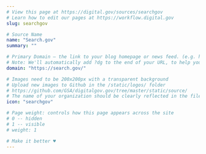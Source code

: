 ```yaml
---
# View this page at https://digital.gov/sources/searchgov
# Learn how to edit our pages at https://workflow.digital.gov
slug: searchgov

# Source Name
name: "Search.gov"
summary: ""

# Primary Domain — the link to your blog homepage or news feed. (e.g. https://18f.gsa.gov/)
# Note: We'll automatically add ?dg to the end of your URL, to help you track links back to your site.
domain: "https://search.gov/"

# Images need to be 200x200px with a transparent background
# Upload new images to Github in the /static/logos/ folder
# https://github.com/GSA/digitalgov.gov/tree/master/static/source/
# The name of your organization should be clearly reflected in the filename (e.g., usds-logo.png or 18f-logo.png)
icon: "searchgov"

# Page weight: controls how this page appears across the site
# 0 -- hidden
# 1 -- visible
# weight: 1

# Make it better ♥
---
```


